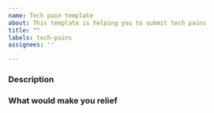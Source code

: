 ```yaml
---
name: Tech pain template
about: This template is helping you to submit tech pains
title: ""
labels: tech-pains
assignees: ''

---
```


### Description

### What would make you relief
